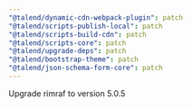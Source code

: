 ```yaml
---
"@talend/dynamic-cdn-webpack-plugin": patch
"@talend/scripts-publish-local": patch
"@talend/scripts-build-cdn": patch
"@talend/scripts-core": patch
"@talend/upgrade-deps": patch
"@talend/bootstrap-theme": patch
"@talend/json-schema-form-core": patch
---
```


Upgrade rimraf to version 5.0.5
